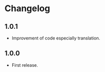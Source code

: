 # Changelog

<!--next-version-placeholder-->

## 1.0.1
- Improvement of code especially translation.
## 1.0.0
- First release.